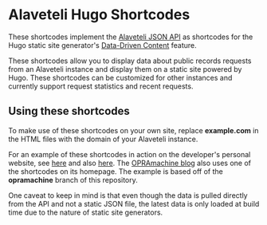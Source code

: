 # Alaveteli Hugo Shortcodes

These shortcodes implement the [Alaveteli JSON API](http://alaveteli.org/docs/developers/api/) as shortcodes for the Hugo static site generator's [Data-Driven Content](https://gohugo.io/templates/data-templates/#data-driven-content) feature.

These shortcodes allow you to display data about public records requests from an Alaveteli instance and display them on a static site powered by Hugo. These shortcodes can be customized for other instances and currently support request statistics and recent requests.

## Using these shortcodes
To make use of these shortcodes on your own site, replace **example.com** in the HTML files with the domain of your Alaveteli instance.

For an example of these shortcodes in action on the developer's personal website, see [here](https://www.gavinrozzi.com/#opra) and also [here](https://www.gavinrozzi.com/project/opramachine/). The [OPRAmachine blog](https://blog.opramachine.com) also uses one of the shortcodes on its homepage. The example is based off of the **opramachine** branch of this repository.

One caveat to keep in mind is that even though the data is pulled directly from the API and not a static JSON file, the latest data is only loaded at build time due to the nature of static site generators.
